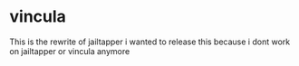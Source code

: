 # vincula
This is the rewrite of jailtapper i wanted to release this because i dont work on jailtapper or vincula anymore
